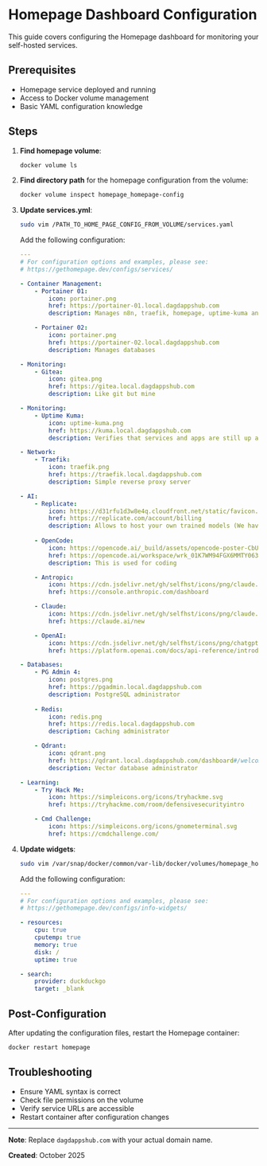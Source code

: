 # Homepage Dashboard Configuration

This guide covers configuring the Homepage dashboard for monitoring your self-hosted services.

## Prerequisites

- Homepage service deployed and running
- Access to Docker volume management
- Basic YAML configuration knowledge

## Steps

1. **Find homepage volume**:
   ```bash
   docker volume ls
   ```

2. **Find directory path** for the homepage configuration from the volume:
   ```bash
   docker volume inspect homepage_homepage-config
   ```

3. **Update services.yml**:
   ```bash
   sudo vim /PATH_TO_HOME_PAGE_CONFIG_FROM_VOLUME/services.yaml
   ```

   Add the following configuration:
   ```yaml
   ---
   # For configuration options and examples, please see:
   # https://gethomepage.dev/configs/services/
   
   - Container Management:
       - Portainer 01:
           icon: portainer.png
           href: https://portainer-01.local.dagdappshub.com
           description: Manages n8n, traefik, homepage, uptime-kuma and backends
   
       - Portainer 02:
           icon: portainer.png
           href: https://portainer-02.local.dagdappshub.com
           description: Manages databases
   
   - Monitoring:
       - Gitea:
           icon: gitea.png
           href: https://gitea.local.dagdappshub.com
           description: Like git but mine
   
   - Monitoring:
       - Uptime Kuma:
           icon: uptime-kuma.png
           href: https://kuma.local.dagdappshub.com
           description: Verifies that services and apps are still up and running
   
   - Network:
       - Traefik:
           icon: traefik.png
           href: https://traefik.local.dagdappshub.com
           description: Simple reverse proxy server
   
   - AI:
       - Replicate:
           icon: https://d31rfu1d3w8e4q.cloudfront.net/static/favicon.fdf5ef8729cc.png
           href: https://replicate.com/account/billing
           description: Allows to host your own trained models (We have IBM Granite 4 here :))
             
       - OpenCode:
           icon: https://opencode.ai/_build/assets/opencode-poster-CbUiDHgA.png
           href: https://opencode.ai/workspace/wrk_01K7WM94FGX6MMTY063KE7D2GY/billing
           description: This is used for coding
   
       - Antropic:
           icon: https://cdn.jsdelivr.net/gh/selfhst/icons/png/claude.png
           href: https://console.anthropic.com/dashboard
   
       - Claude:
           icon: https://cdn.jsdelivr.net/gh/selfhst/icons/png/claude.png
           href: https://claude.ai/new
   
       - OpenAI:
           icon: https://cdn.jsdelivr.net/gh/selfhst/icons/png/chatgpt.png
           href: https://platform.openai.com/docs/api-reference/introduction
   
   - Databases:
       - PG Admin 4:
           icon: postgres.png
           href: https://pgadmin.local.dagdappshub.com
           description: PostgreSQL administrator
             
       - Redis:
           icon: redis.png
           href: https://redis.local.dagdappshub.com
           description: Caching administrator
   
       - Qdrant:
           icon: qdrant.png
           href: https://qdrant.local.dagdappshub.com/dashboard#/welcome
           description: Vector database administrator
   
   - Learning:
       - Try Hack Me:
           icon: https://simpleicons.org/icons/tryhackme.svg
           href: https://tryhackme.com/room/defensivesecurityintro
   
       - Cmd Challenge:
           icon: https://simpleicons.org/icons/gnometerminal.svg
           href: https://cmdchallenge.com/
   ```

4. **Update widgets**:
   ```bash
   sudo vim /var/snap/docker/common/var-lib/docker/volumes/homepage_homepage-config/_data/widgets.yaml
   ```

   Add the following configuration:
   ```yaml
   ---
   # For configuration options and examples, please see:
   # https://gethomepage.dev/configs/info-widgets/

   - resources:
       cpu: true
       cputemp: true
       memory: true
       disk: /
       uptime: true

   - search:
       provider: duckduckgo
       target: _blank
   ```

## Post-Configuration

After updating the configuration files, restart the Homepage container:

```bash
docker restart homepage
```

## Troubleshooting

- Ensure YAML syntax is correct
- Check file permissions on the volume
- Verify service URLs are accessible
- Restart container after configuration changes

---

**Note**: Replace `dagdappshub.com` with your actual domain name.

**Created**: October 2025
